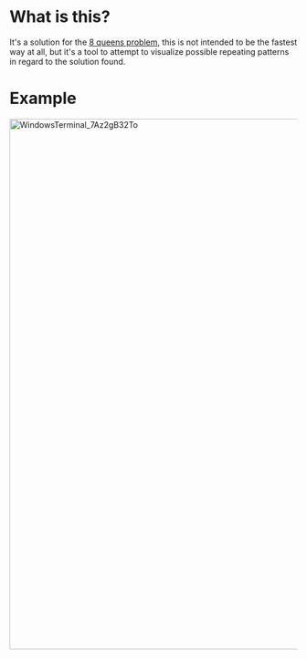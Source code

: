 # What is this?

It's a solution for the [8 queens problem](https://en.wikipedia.org/wiki/Eight_queens_puzzle), this is not intended to be the fastest way at all, but it's a tool to attempt to visualize possible repeating patterns in regard to the solution found.

# Example
<img width="921" height="930" alt="WindowsTerminal_7Az2gB32To" src="https://github.com/user-attachments/assets/60397800-1fde-45d8-b2df-8584677e7200" />
